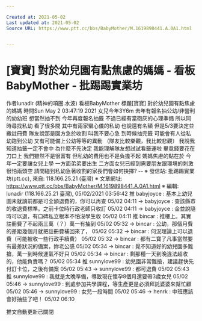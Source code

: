 ```yaml
---

Created at: 2021-05-02
Last updated at: 2021-05-02
Source URL: https://www.ptt.cc/bbs/BabyMother/M.1619898441.A.0A1.html


---
```


# [寶寶] 對於幼兒園有點焦慮的媽媽 - 看板 BabyMother - 批踢踢實業坊


作者lunadir (精神的項圈.水波)
看板BabyMother
標題\[寶寶\] 對於幼兒園有點焦慮的媽媽
時間Sun May 2 03:47:19 2021
女兒今年3Y6m 去年有報名抽公幼/非營利的幼幼班 想當然抽不到 今年再度報名抽籤 不過已經有當砲灰的心理準備 所以同時尋找私幼 看了很多間 其中有兩家蠻心儀的私幼 也說還有名額 但是5/3要決定並繳註冊費 隊友說那是園方急於收割 叫我不要心急 到時候抽完籤 可能會有人從私幼跑到公幼 又有可能備上公幼等等的異動 （隊友比較樂觀，我比較悲觀） 我說我知道抽籤一定不會中 為什麼不先決定 我能理解隊友想試試看籤運啦 畢竟錢要花在刀口上 我們雖然不是很富有 但私幼的費用也不是負擔不起 媽媽焦慮的點在於 今年一定要讓女兒上學 一方面弟弟要出生 二方面女兒已經到需要朋友跟環境的刺激 很怕兩頭空 請問碰到私幼急著收割的家長們會如何抉擇? -- ※ 發信站: 批踢踢實業坊(ptt.cc), 來自: 118.166.25.21 (臺灣) ※ 文章網址: <https://www.ptt.cc/bbs/BabyMother/M.1619898441.A.0A1.html> ※ 編輯: lunadir (118.166.25.21 臺灣), 05/02/2021 03:56:42
推 babyjoyce : 基本上幼兒園未就讀前都是可全額退費的，你可以再查 05/02 04:11
→ babyjoyce : 查該縣市的收退費標準。之前卡位時行政老師只收訂 05/02 04:11
→ babyjoyce : 金並說隨時可以退，有口碑私立根本不怕沒學生收 05/02 04:11
推 bincar : 推樓上。其實註冊費了不起兩三萬（？）萬一有抽到 05/02 05:32
→ bincar : 公幼，那個月費的差距幾個月就把註冊費補回來了， 05/02 05:32
→ bincar : 何況理論上可以退費（可能被收一些行政手續費） 05/02 05:32
→ bincar : 都有二寶了凡事當然要有最差狀況的備案，妳老公感 05/02 05:34
→ bincar : 覺不知道好的幼兒園多難搶，萬一到時候運氣不好只 05/02 05:34
→ bincar : 剩那種一天到晚違法超收的，他能負責嗎？ 05/02 05:34
推 sunnylove99 : 幼兒園非常難搶，建議趕快先付訂卡位，之後有備案 05/02 05:43
→ sunnylove99 : 都可退費 05/02 05:43
推 sunnylove99 : 我就是太晚準備，導致現在懷孕8個月還要帶3歲女兒 05/02 05:46
→ sunnylove99 : 到處參加共學課程，等生產更是必須拜託婆婆來幫忙顧 05/02 05:46
→ sunnylove99 : 女兒一段時間 05/02 05:46
→ henrk : 中班應該會好抽些了吧！ 05/02 06:10

推文自動更新已關閉

